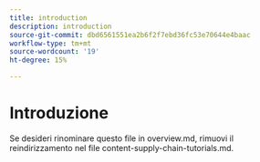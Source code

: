 ```yaml
---
title: introduction
description: introduction
source-git-commit: dbd6561551ea2b6f2f7ebd36fc53e70644e4baac
workflow-type: tm+mt
source-wordcount: '19'
ht-degree: 15%

---
```


# Introduzione

Se desideri rinominare questo file in overview.md, rimuovi il reindirizzamento nel file content-supply-chain-tutorials.md.
